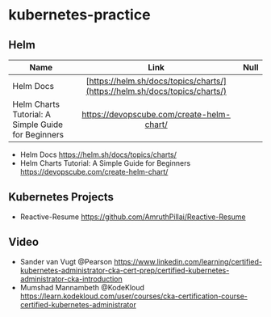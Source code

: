 # kubernetes-practice

## Helm
| Name        | Link           | Null  |
| ------------- |:-------------:| -----:|
| Helm Docs      | [https://helm.sh/docs/topics/charts/](https://helm.sh/docs/topics/charts/) | |
| Helm Charts Tutorial: A Simple Guide for Beginners | https://devopscube.com/create-helm-chart/ | |

- Helm Docs
https://helm.sh/docs/topics/charts/
- Helm Charts Tutorial: A Simple Guide for Beginners
https://devopscube.com/create-helm-chart/

## Kubernetes Projects
- Reactive-Resume
https://github.com/AmruthPillai/Reactive-Resume

## Video
- Sander van Vugt @Pearson
https://www.linkedin.com/learning/certified-kubernetes-administrator-cka-cert-prep/certified-kubernetes-administrator-cka-introduction
- Mumshad Mannambeth @KodeKloud 
https://learn.kodekloud.com/user/courses/cka-certification-course-certified-kubernetes-administrator
